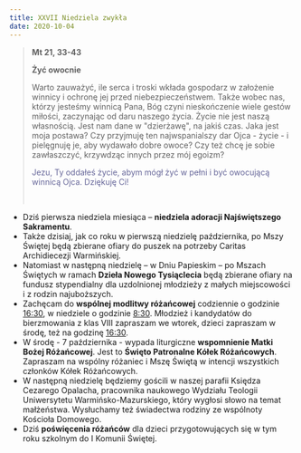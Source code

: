 ```yaml
---
title: XXVII Niedziela zwykła
date: 2020-10-04
---
```


> **Mt 21, 33-43**
>
> **Żyć owocnie**
>
> Warto zauważyć, ile serca i troski wkłada gospodarz w założenie winnicy i ochronę jej przed niebezpieczeństwem. Także wobec nas, którzy jesteśmy winnicą Pana, Bóg czyni nieskończenie wiele gestów miłości, zaczynając od daru naszego życia. Życie nie jest naszą własnością. Jest nam dane w "dzierżawę", na jakiś czas. Jaka jest moja postawa? Czy przyjmuję ten najwspanialszy dar Ojca - życie - i pielęgnuję je, aby wydawało dobre owoce? Czy też chcę je sobie zawłaszczyć, krzywdząc innych przez mój egoizm?
>
> <span style="color: #666699;">Jezu, Ty oddałeś życie, abym mógł żyć w pełni i być owocującą winnicą Ojca. Dziękuję Ci! </span>
>
> &nbsp;

- Dziś pierwsza niedziela miesiąca – **niedziela adoracji Najświętszego Sakramentu**.
- Także dzisiaj, jak co roku w pierwszą niedzielę października, po Mszy Świętej będą zbierane ofiary do puszek na potrzeby Caritas Archidiecezji Warmińskiej.
- Natomiast w następną niedzielę – w Dniu Papieskim – po Mszach Świętych w ramach **Dzieła Nowego Tysiąclecia** będą zbierane ofiary na fundusz stypendialny dla uzdolnionej młodzieży z małych miejscowości i z rodzin najuboższych.
- Zachęcam do **wspólnej modlitwy różańcowej** codziennie o godzinie <u>16:30</u>, w niedziele o godzinie <u>8:30</u>. Młodzież i kandydatów do bierzmowania z klas VIII zapraszam we wtorek, dzieci zapraszam w środę, też na godzinę <u>16:30</u>.
- W środę - 7 października - wypada liturgiczne **wspomnienie Matki Bożej Różańcowej**. Jest to **Święto Patronalne Kółek Różańcowych**. Zapraszam na wspólny różaniec i Mszę Świętą w intencji wszystkich członków Kółek Różańcowych.
- W następną niedzielę będziemy gościli w naszej parafii Księdza Cezarego Opalacha, pracownika naukowego Wydziału Teologii Uniwersytetu Warmińsko-Mazurskiego, który wygłosi słowo na temat małżeństwa. Wysłuchamy też świadectwa rodziny ze wspólnoty Kościoła Domowego.
- Dziś **poświęcenia różańców** dla dzieci przygotowujących się w tym roku szkolnym do I Komunii Świętej.
